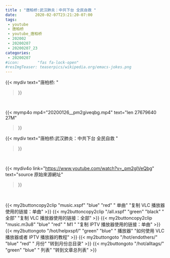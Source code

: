 ```yaml
---
title : "唐柏桥:武汉肺炎：中共下台 全民自救 "
date:        2020-02-07T23:21:20-07:00
tags:
 - youtube
 - 唐柏桥
 - youtube_唐柏桥
 - 202002
 - 20200207
 - 20200207_23
categories:
 - 20200207
#icon:        "fas fa-lock-open"
#resImgTeaser: teaserpics/wikipedia.org/emacs-jokes.png
---
```


{{< mydiv text="唐柏桥: "
>}}
<br>


{{< mymp4o mp4="20200126__pm2giveqbg.mp4"
text="len 27679640    27M"
>}}


{{< mydiv text="唐柏桥:武汉肺炎：中共下台 全民自救 "
>}}
<br>

{{< mydiv4o link="https://www.youtube.com/watch?v=_pm2gIVeQbg"
text="source 原始來源網址"
>}}


<br>





{{< my2buttoncopy2clip "music.xspf"        "blue"   "red"    " 单曲"  "复制 VLC 播放器使用的链接：单曲" >}} {{< my2buttoncopy2clip "/all.xspf"         "green"  "black"  " 全部"  "复制 VLC 播放器使用的链接：全部" >}} {{< my2buttoncopy2clip "music.m3u8"        "blue"   "red"    " M1 "    "复制 IPTV 播放器使用的链接：单曲" >}} {{< my2buttongoto      "/hot/helpxspf/"    "green"  "blue"   " 播放器" "如何使用 VLC 播放器或者 IPTV 播放器的教程" >}} {{< my2buttongoto      "/hot/endothers/"   "blue"   "red"    " 月份"   "转到月份总目录" >}} {{< my2buttongoto      "/hot/alltags/"     "green"  "blue"   " 列表"   "转到文章总列表" >}} 
